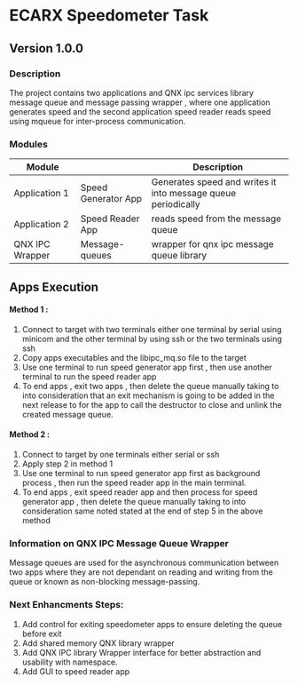 # ECARX Speedometer Task

## Version 1.0.0

### Description
The project contains two applications and  QNX ipc services library message queue and message passing wrapper , where one application generates speed and the second application speed reader reads speed using mqueue for inter-process communication.

### Modules 

| Module          |                     |  Description  |
| ----------------|---------------------|---------------|   
| Application 1   | Speed Generator App | Generates speed and writes it into message queue periodically
| Application 2   | Speed Reader App    | reads speed from the message queue
| QNX IPC Wrapper |  Message-queues     | wrapper for qnx ipc message queue library 


## Apps Execution  

#### Method 1 : 
1. Connect to target with two terminals either one terminal by serial using minicom and the other terminal by using ssh or the two terminals using ssh 
2. Copy apps executables and the libipc_mq.so file to the target
3. Use one terminal to run speed generator app first , then use another terminal to run the speed reader app
4. To end apps , exit two apps , then delete the queue manually taking to into consideration that an exit mechanism is going to be added in the next release to for the app to call the destructor to close and unlink the created  message queue.

#### Method 2 :
1. Connect to target by one terminals either serial or ssh
2. Apply step 2 in method 1
3. Use one terminal to run speed generator app first as background process , then run the speed reader app in the main terminal.
4. To end apps , exit speed reader app and then process for speed generator app , then delete the queue manually taking to into consideration same noted stated at the end of step 5 in the above method

### Information on QNX IPC Message Queue Wrapper
Message queues are used for the asynchronous communication between two apps where they are not dependant on reading and writing from the queue or known as non-blocking message-passing.

### Next Enhancments Steps:
1. Add control for exiting speedometer apps to ensure deleting the queue before exit
2. Add shared memory QNX library wrapper
3. Add QNX IPC library Wrapper interface for better abstraction and usability with namespace.
4. Add GUI to speed reader app
